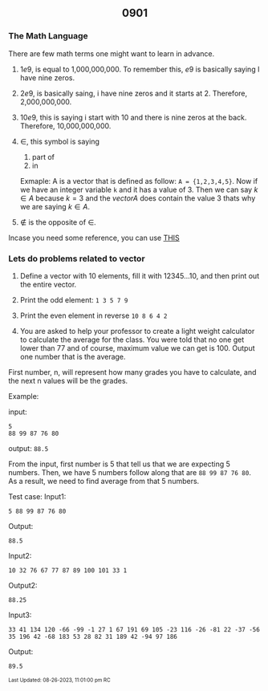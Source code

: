 <h2 align="center">0901</h2>

### The Math Language

There are few math terms one might want to learn in advance. 
1. $1e9$, is equal to 1,000,000,000. To remember this, $e9$ is basically saying I have nine zeros.
2. $2e9$, is basically saing, i have nine zeros and it starts at 2. Therefore, 2,000,000,000.
3. $10e9$, this is saying i start with 10 and there is nine zeros at the back. Therefore, 10,000,000,000.
4. $\in$, this symbol is saying
	1. part of
	2. in

	Exmaple: A is a vector that is defined as follow: ```A = {1,2,3,4,5}```. Now if we have an integer variable ```k``` and it has a value of 3. Then we can say $k \in A$ because $k=3$ and the $vector A$ does contain the value $3$ thats why we are saying $k\in A$.
5. $\notin$ is the opposite of $\in$. 

Incase you need some reference, you can use [THIS](https://github.com/JeffreyChan0913/EYE/tree/main/Beginner/0825)

### Lets do problems related to vector 

1. Define a vector with 10 elements, fill it with $1 2 3 4 5 \dots  10$, and then print out the entire vector.
2. Print the odd element: ```1 3 5 7 9```
3. Print the even element in reverse ```10 8 6 4 2```

4. You are asked to help your professor to create a light weight calculator to calculate the average for the class. You were told that no one get lower than 77 and of course, maximum value we can get is 100. Output one number that is the average.

First number, n, will represent how many grades you have to calculate, and the next n values will be the grades.

Example: 

input:
```
5
88 99 87 76 80
```

output:
```88.5```

From the input, first number is 5 that tell us that we are expecting 5 numbers. Then, we have 5 numbers follow along that are ```88 99 87 76 80```. As a result, we need to find average from that 5 numbers. 

Test case:
Input1:
```
5 88 99 87 76 80
```
Output:
```
88.5
```

Input2:
```
10 32 76 67 77 87 89 100 101 33 1
```
Output2:
```
88.25
```

Input3:
```
33 41 134 120 -66 -99 -1 27 1 67 191 69 105 -23 116 -26 -81 22 -37 -56 35 196 42 -68 183 53 28 82 31 189 42 -94 97 186
```
Output:
```
89.5
```

<font size = 1>Last Updated: 08-26-2023, 11:01:00 pm RC</font>
